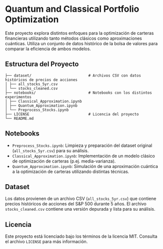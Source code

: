 # Quantum and Classical Portfolio Optimization

Este proyecto explora distintos enfoques para la optimización de carteras financieras utilizando tanto métodos clásicos como aproximaciones cuánticas. Utiliza un conjunto de datos histórico de la bolsa de valores para comparar la eficiencia de ambos modelos.

## Estructura del Proyecto

```
├── dataset/                          # Archivos CSV con datos históricos de precios de acciones
│ ├── all_stocks_5yr.csv
│ └── stocks_cleaned.csv
├── notebooks/                        # Notebooks con los distintos experimentos
│ ├── Classical_Approximation.ipynb
│ ├── Quantum_Approximation.ipynb
│ └── Preprocess_Stocks.ipynb
├── LICENSE                           # Licencia del proyecto
└── README.md
```

## Notebooks

- `Preprocess_Stocks.ipynb`: Limpieza y preparación del dataset original (`all_stocks_5yr.csv`) para su análisis.
- `Classical_Approximation.ipynb`: Implementación de un modelo clásico de optimización de carteras (p.ej. media-varianza).
- `Quantum_Approximation.ipynb`: Simulación de una aproximación cuántica a la optimización de carteras utilizando distintas técnicas.


## Dataset

Los datos provienen de un archivo CSV (`all_stocks_5yr.csv`) que contiene precios históricos de acciones del S&P 500 durante 5 años. El archivo `stocks_cleaned.csv` contiene una versión depurada y lista para su análisis.

## Licencia

Este proyecto está licenciado bajo los términos de la licencia MIT. Consulta el archivo `LICENSE` para más información.